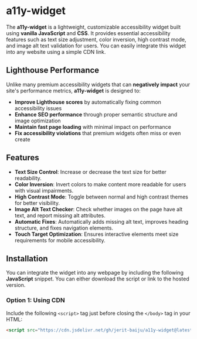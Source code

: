 # a11y-widget

The **a11y-widget** is a lightweight, customizable accessibility widget built using **vanilla JavaScript** and **CSS**. It provides essential accessibility features such as text size adjustment, color inversion, high contrast mode, and image alt text validation for users. You can easily integrate this widget into any website using a simple CDN link.

## Lighthouse Performance

Unlike many premium accessibility widgets that can **negatively impact** your site's performance metrics, **a11y-widget** is designed to:

- **Improve Lighthouse scores** by automatically fixing common accessibility issues
- **Enhance SEO performance** through proper semantic structure and image optimization
- **Maintain fast page loading** with minimal impact on performance
- **Fix accessibility violations** that premium widgets often miss or even create

## Features

- **Text Size Control**: Increase or decrease the text size for better readability.
- **Color Inversion**: Invert colors to make content more readable for users with visual impairments.
- **High Contrast Mode**: Toggle between normal and high contrast themes for better visibility.
- **Image Alt Text Checker**: Check whether images on the page have alt text, and report missing alt attributes.
- **Automatic Fixes**: Automatically adds missing alt text, improves heading structure, and fixes navigation elements.
- **Touch Target Optimization**: Ensures interactive elements meet size requirements for mobile accessibility.

## Installation

You can integrate the widget into any webpage by including the following **JavaScript** snippet. You can either download the script or link to the hosted version.

### Option 1: Using CDN

Include the following `<script>` tag just before closing the `</body>` tag in your HTML:

```html
<script src="https://cdn.jsdelivr.net/gh/jerit-baiju/a11y-widget@latest/script.js"></script>
```
